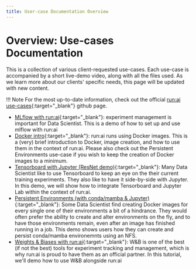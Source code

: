 ```yaml
---
title: User-case Documentation Overview
---
```

# Overview: Use-cases Documentation

This is a collection of various client-requested use-cases. Each use-case is accompanied by a short live-demo video, along with all the files used. As we learn more about our clients' specific needs, this page will be updated with new content. 
  
 !!! Note
	For the most up-to-date information, check out the official [run:ai use-cases](https://github.com/run-ai/use-cases){:target="_blank"} github page.  
  
+ [MLflow with run:ai](https://github.com/run-ai/use-cases/tree/master/runai_mlflow_demo){:target="_blank"}: experiment management is important for Data Scientist. This is a demo of how to set up and use mlflow with run:ai  
+ [Docker intro](https://github.com/run-ai/use-cases/tree/master/runai_docker_intro){:target="_blank"}: run:ai runs using Docker images. This is a (very) brief introduction to Docker, image creation, and how to use them in the context of run:ai. Please also check out the Persistent Environments use-case if you wish to keep the creation of Docker images to a minimum.  
+ [Tensorboard with Jupyter (ResNet demo)](https://github.com/run-ai/use-cases/tree/master/runai_tensorboard_demo_with_resnet){:target="_blank"}: Many Data Scientist like to use Tensorboard to keep an eye on the their current training experiments. They also like to have it side-by-side with Jupyter. In this demo, we will show how to integrate Tensorboard and Jupyter Lab within the context of run:ai.  
+ [Persistent Environments (with conda/mamba & Jupyter)](https://github.com/run-ai/use-cases/tree/master/runai_persist_envs){:target="_blank"}: Some Data Scientist find creating Docker images for every single one of their environments a bit of a hindrance. They would often prefer the ability to create and alter environments on the fly, and to have those environments remain, even after an image has finished running in a job. This demo shows users how they can create and persist conda/mamba environemnts using an NFS.  
+ [Weights & Biases with run:ai](https://github.com/run-ai/use-cases/tree/master/runai_wandb){:target="_blank"}: W&B is one of the best (if not the best) tools for experiment tracking and management, which is why run:ai is proud to have them as an official partner. In this tutorial, we'll demo how to use W&B alongside run:ai